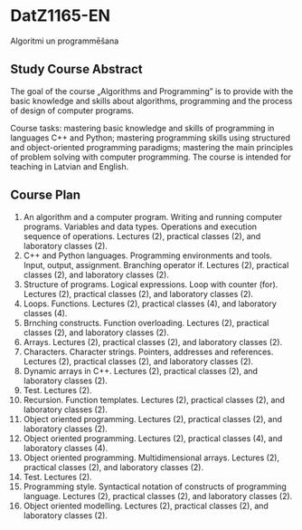 # DatZ1165-EN
Algoritmi un programmēšana

## Study Course Abstract
The goal of the course „Algorithms and Programming” is to provide with the basic knowledge and skills about algorithms, programming and the process of design of computer programs.

Course tasks: mastering basic knowledge and skills of programming in languages C++ and Python; mastering programming skills using structured and object-oriented programming paradigms; mastering the main principles of problem solving with computer programming.
The course is intended for teaching in Latvian and English.

## Course Plan
1. An algorithm and a computer program. Writing and running computer programs. Variables and data types. Operations and execution sequence of operations. Lectures (2), practical classes (2), and laboratory classes (2).
2. C++ and Python languages. Programming environments and tools. Input, output, assignment. Branching operator if. Lectures (2), practical classes (2), and laboratory classes (2).
3. Structure of programs. Logical expressions. Loop with counter (for). Lectures (2), practical classes (2), and laboratory classes (2).
4. Loops. Functions. Lectures (2), practical classes (4), and laboratory classes (4).
5. Brnching constructs. Function overloading. Lectures (2), practical classes (2), and laboratory classes (2).
6. Arrays. Lectures (2), practical classes (2), and laboratory classes (2).
7. Characters. Character strings. Pointers, addresses and references. Lectures (2), practical classes (2), and laboratory classes (2).
8. Dynamic arrays in C++. Lectures (2), practical classes (2), and laboratory classes (2).
9. Test. Lectures (2).
10. Recursion. Function templates. Lectures (2), practical classes (2), and laboratory classes (2).
11. Object oriented programming. Lectures (2), practical classes (2), and laboratory classes (2).
12. Object oriented programming. Lectures (2), practical classes (4), and laboratory classes (4).
13. Object oriented programming. Multidimensional arrays. Lectures (2), practical classes (2), and laboratory classes (2).
14. Test. Lectures (2).
15. Programming style. Syntactical notation of constructs of programming language. Lectures (2), practical classes (2), and laboratory classes (2).
16. Object oriented modelling. Lectures (2), practical classes (2), and laboratory classes (2).
